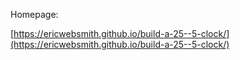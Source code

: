 Homepage:

[https://ericwebsmith.github.io/build-a-25--5-clock/](https://ericwebsmith.github.io/build-a-25--5-clock/)